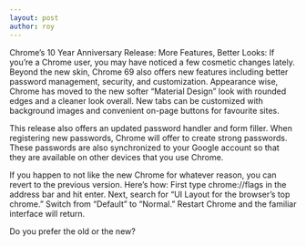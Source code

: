 ```yaml
---
layout: post
author: roy
---
```

Chrome’s 10 Year Anniversary Release: More Features, Better Looks: If you’re a Chrome user, you may have noticed a few cosmetic changes lately. Beyond the new skin, Chrome 69 also offers new features including better password management, security, and customization. Appearance wise, Chrome has moved to the new softer “Material Design” look with rounded edges and a cleaner look overall. New tabs can be customized with background images and convenient on-page buttons for favourite sites.

This release also offers an updated password handler and form filler. When registering new passwords, Chrome will offer to create strong passwords. These passwords are also synchronized to your Google account so that they are available on other devices that you use Chrome.

If you happen to not like the new Chrome for whatever reason, you can revert to the previous version. Here’s how: First type chrome://flags in the address bar and hit enter. Next, search for “UI Layout for the browser’s top chrome.” Switch from “Default” to “Normal.” Restart Chrome and the familiar interface will return.

Do you prefer the old or the new?